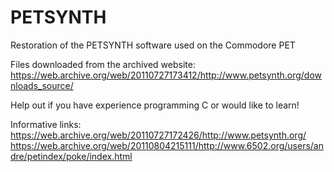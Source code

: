 # PETSYNTH
Restoration of the PETSYNTH software used on the Commodore PET

Files downloaded from the archived website: https://web.archive.org/web/20110727173412/http://www.petsynth.org/downloads_source/

Help out if you have experience programming C or would like to learn!


Informative links:
https://web.archive.org/web/20110727172426/http://www.petsynth.org/
https://web.archive.org/web/20110804215111/http://www.6502.org/users/andre/petindex/poke/index.html
